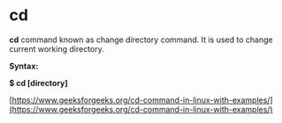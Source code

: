 # cd

 

**cd**  command known as change directory command. It is used to change current working directory.

 

**Syntax:**

 

**$ cd [directory]**

[https://www.geeksforgeeks.org/cd-command-in-linux-with-examples/](https://www.geeksforgeeks.org/cd-command-in-linux-with-examples/)
